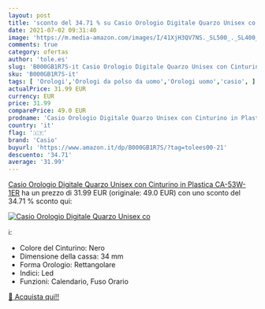 ```yaml
---
layout: post
title: 'sconto del 34.71 % su Casio Orologio Digitale Quarzo Unisex co  '
date: 2021-07-02 09:31:40
image: 'https://m.media-amazon.com/images/I/41XjH3QV7NS._SL500_._SL400_.jpg'
comments: true
category: ofertas
author: 'tole.es'
slug: 'B000GB1R7S-it Casio Orologio Digitale Quarzo Unisex con Cinturino in...'
sku: 'B000GB1R7S-it'
tags: [ 'Orologi','Orologi da polso da uomo','Orologi uomo','casio', ]
actualPrice: 31.99 EUR
currency: EUR
price: 31.99
comparePrice: 49.0 EUR
prodname: 'Casio Orologio Digitale Quarzo Unisex con Cinturino in Plastica CA-53W-1ER'
country: 'it'
flag: '🇮🇹'
brand: 'Casio'
buyurl: 'https://www.amazon.it/dp/B000GB1R7S/?tag=tolees00-21'
descuento: '34.71'
average: '31.99'
---
```


[Casio Orologio Digitale Quarzo Unisex con Cinturino in Plastica CA-53W-1ER](https://www.amazon.it/dp/B000GB1R7S/?tag=tolees00-21) ha un prezzo di 31.99 EUR (originale: 49.0 EUR) con uno sconto del 34.71 % sconto qui:

[![Casio Orologio Digitale Quarzo Unisex co](https://m.media-amazon.com/images/I/41XjH3QV7NS._SL500_._SL400_.jpg)](https://www.amazon.it/dp/B000GB1R7S/?tag=tolees00-21)

ℹ️:

- Colore del Cinturino: Nero
- Dimensione della cassa: 34 mm
- Forma Orologio: Rettangolare
- Indici: Led
- Funzioni: Calendario, Fuso Orario

[🛒 Acquista qui!!](https://www.amazon.it/dp/B000GB1R7S/?tag=tolees00-21)
